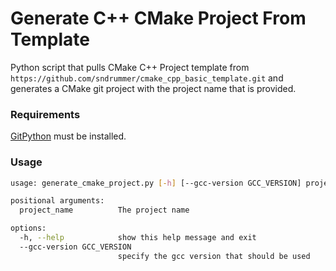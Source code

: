 # Generate C++ CMake Project From Template

Python script that pulls CMake C++ Project template from `https://github.com/sndrummer/cmake_cpp_basic_template.git` and generates a CMake git project with the project name that is provided.

### Requirements
[GitPython](https://gitpython.readthedocs.io/en/stable/) must be installed.

### Usage
```bash
usage: generate_cmake_project.py [-h] [--gcc-version GCC_VERSION] project_name

positional arguments:
  project_name          The project name

options:
  -h, --help            show this help message and exit
  --gcc-version GCC_VERSION
                        specify the gcc version that should be used
```
